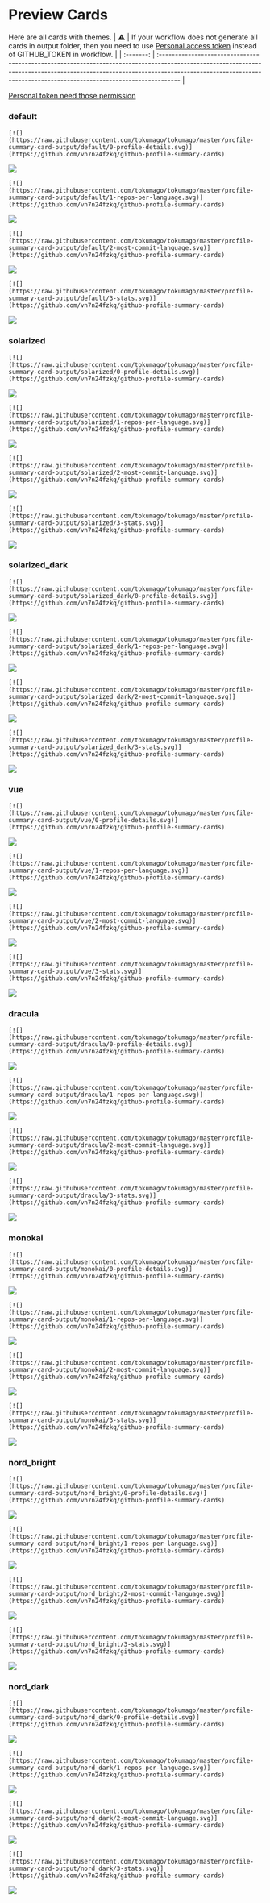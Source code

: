 
# Preview Cards

Here are all cards with themes.
| :warning: | If your workflow does not generate all cards in output folder, then you need to use [Personal access token](https://docs.github.com/en/actions/configuring-and-managing-workflows/creating-and-storing-encrypted-secrets) instead of GITHUB_TOKEN in workflow. |
| :-------: | :------------------------------------------------------------------------------------------------------------------------------------------------------------------------------------------------------------------------------------------------ |

[Personal token need those permission](https://github.com/vn7n24fzkq/github-profile-summary-cards/wiki/Personal-access-token-permissions)


### default


```
[![](https://raw.githubusercontent.com/tokumago/tokumago/master/profile-summary-card-output/default/0-profile-details.svg)](https://github.com/vn7n24fzkq/github-profile-summary-cards)
```
![](https://raw.githubusercontent.com/tokumago/tokumago/master/profile-summary-card-output/default/0-profile-details.svg)


```
[![](https://raw.githubusercontent.com/tokumago/tokumago/master/profile-summary-card-output/default/1-repos-per-language.svg)](https://github.com/vn7n24fzkq/github-profile-summary-cards)
```
![](https://raw.githubusercontent.com/tokumago/tokumago/master/profile-summary-card-output/default/1-repos-per-language.svg)


```
[![](https://raw.githubusercontent.com/tokumago/tokumago/master/profile-summary-card-output/default/2-most-commit-language.svg)](https://github.com/vn7n24fzkq/github-profile-summary-cards)
```
![](https://raw.githubusercontent.com/tokumago/tokumago/master/profile-summary-card-output/default/2-most-commit-language.svg)


```
[![](https://raw.githubusercontent.com/tokumago/tokumago/master/profile-summary-card-output/default/3-stats.svg)](https://github.com/vn7n24fzkq/github-profile-summary-cards)
```
![](https://raw.githubusercontent.com/tokumago/tokumago/master/profile-summary-card-output/default/3-stats.svg)


### solarized


```
[![](https://raw.githubusercontent.com/tokumago/tokumago/master/profile-summary-card-output/solarized/0-profile-details.svg)](https://github.com/vn7n24fzkq/github-profile-summary-cards)
```
![](https://raw.githubusercontent.com/tokumago/tokumago/master/profile-summary-card-output/solarized/0-profile-details.svg)


```
[![](https://raw.githubusercontent.com/tokumago/tokumago/master/profile-summary-card-output/solarized/1-repos-per-language.svg)](https://github.com/vn7n24fzkq/github-profile-summary-cards)
```
![](https://raw.githubusercontent.com/tokumago/tokumago/master/profile-summary-card-output/solarized/1-repos-per-language.svg)


```
[![](https://raw.githubusercontent.com/tokumago/tokumago/master/profile-summary-card-output/solarized/2-most-commit-language.svg)](https://github.com/vn7n24fzkq/github-profile-summary-cards)
```
![](https://raw.githubusercontent.com/tokumago/tokumago/master/profile-summary-card-output/solarized/2-most-commit-language.svg)


```
[![](https://raw.githubusercontent.com/tokumago/tokumago/master/profile-summary-card-output/solarized/3-stats.svg)](https://github.com/vn7n24fzkq/github-profile-summary-cards)
```
![](https://raw.githubusercontent.com/tokumago/tokumago/master/profile-summary-card-output/solarized/3-stats.svg)


### solarized_dark


```
[![](https://raw.githubusercontent.com/tokumago/tokumago/master/profile-summary-card-output/solarized_dark/0-profile-details.svg)](https://github.com/vn7n24fzkq/github-profile-summary-cards)
```
![](https://raw.githubusercontent.com/tokumago/tokumago/master/profile-summary-card-output/solarized_dark/0-profile-details.svg)


```
[![](https://raw.githubusercontent.com/tokumago/tokumago/master/profile-summary-card-output/solarized_dark/1-repos-per-language.svg)](https://github.com/vn7n24fzkq/github-profile-summary-cards)
```
![](https://raw.githubusercontent.com/tokumago/tokumago/master/profile-summary-card-output/solarized_dark/1-repos-per-language.svg)


```
[![](https://raw.githubusercontent.com/tokumago/tokumago/master/profile-summary-card-output/solarized_dark/2-most-commit-language.svg)](https://github.com/vn7n24fzkq/github-profile-summary-cards)
```
![](https://raw.githubusercontent.com/tokumago/tokumago/master/profile-summary-card-output/solarized_dark/2-most-commit-language.svg)


```
[![](https://raw.githubusercontent.com/tokumago/tokumago/master/profile-summary-card-output/solarized_dark/3-stats.svg)](https://github.com/vn7n24fzkq/github-profile-summary-cards)
```
![](https://raw.githubusercontent.com/tokumago/tokumago/master/profile-summary-card-output/solarized_dark/3-stats.svg)


### vue


```
[![](https://raw.githubusercontent.com/tokumago/tokumago/master/profile-summary-card-output/vue/0-profile-details.svg)](https://github.com/vn7n24fzkq/github-profile-summary-cards)
```
![](https://raw.githubusercontent.com/tokumago/tokumago/master/profile-summary-card-output/vue/0-profile-details.svg)


```
[![](https://raw.githubusercontent.com/tokumago/tokumago/master/profile-summary-card-output/vue/1-repos-per-language.svg)](https://github.com/vn7n24fzkq/github-profile-summary-cards)
```
![](https://raw.githubusercontent.com/tokumago/tokumago/master/profile-summary-card-output/vue/1-repos-per-language.svg)


```
[![](https://raw.githubusercontent.com/tokumago/tokumago/master/profile-summary-card-output/vue/2-most-commit-language.svg)](https://github.com/vn7n24fzkq/github-profile-summary-cards)
```
![](https://raw.githubusercontent.com/tokumago/tokumago/master/profile-summary-card-output/vue/2-most-commit-language.svg)


```
[![](https://raw.githubusercontent.com/tokumago/tokumago/master/profile-summary-card-output/vue/3-stats.svg)](https://github.com/vn7n24fzkq/github-profile-summary-cards)
```
![](https://raw.githubusercontent.com/tokumago/tokumago/master/profile-summary-card-output/vue/3-stats.svg)


### dracula


```
[![](https://raw.githubusercontent.com/tokumago/tokumago/master/profile-summary-card-output/dracula/0-profile-details.svg)](https://github.com/vn7n24fzkq/github-profile-summary-cards)
```
![](https://raw.githubusercontent.com/tokumago/tokumago/master/profile-summary-card-output/dracula/0-profile-details.svg)


```
[![](https://raw.githubusercontent.com/tokumago/tokumago/master/profile-summary-card-output/dracula/1-repos-per-language.svg)](https://github.com/vn7n24fzkq/github-profile-summary-cards)
```
![](https://raw.githubusercontent.com/tokumago/tokumago/master/profile-summary-card-output/dracula/1-repos-per-language.svg)


```
[![](https://raw.githubusercontent.com/tokumago/tokumago/master/profile-summary-card-output/dracula/2-most-commit-language.svg)](https://github.com/vn7n24fzkq/github-profile-summary-cards)
```
![](https://raw.githubusercontent.com/tokumago/tokumago/master/profile-summary-card-output/dracula/2-most-commit-language.svg)


```
[![](https://raw.githubusercontent.com/tokumago/tokumago/master/profile-summary-card-output/dracula/3-stats.svg)](https://github.com/vn7n24fzkq/github-profile-summary-cards)
```
![](https://raw.githubusercontent.com/tokumago/tokumago/master/profile-summary-card-output/dracula/3-stats.svg)


### monokai


```
[![](https://raw.githubusercontent.com/tokumago/tokumago/master/profile-summary-card-output/monokai/0-profile-details.svg)](https://github.com/vn7n24fzkq/github-profile-summary-cards)
```
![](https://raw.githubusercontent.com/tokumago/tokumago/master/profile-summary-card-output/monokai/0-profile-details.svg)


```
[![](https://raw.githubusercontent.com/tokumago/tokumago/master/profile-summary-card-output/monokai/1-repos-per-language.svg)](https://github.com/vn7n24fzkq/github-profile-summary-cards)
```
![](https://raw.githubusercontent.com/tokumago/tokumago/master/profile-summary-card-output/monokai/1-repos-per-language.svg)


```
[![](https://raw.githubusercontent.com/tokumago/tokumago/master/profile-summary-card-output/monokai/2-most-commit-language.svg)](https://github.com/vn7n24fzkq/github-profile-summary-cards)
```
![](https://raw.githubusercontent.com/tokumago/tokumago/master/profile-summary-card-output/monokai/2-most-commit-language.svg)


```
[![](https://raw.githubusercontent.com/tokumago/tokumago/master/profile-summary-card-output/monokai/3-stats.svg)](https://github.com/vn7n24fzkq/github-profile-summary-cards)
```
![](https://raw.githubusercontent.com/tokumago/tokumago/master/profile-summary-card-output/monokai/3-stats.svg)


### nord_bright


```
[![](https://raw.githubusercontent.com/tokumago/tokumago/master/profile-summary-card-output/nord_bright/0-profile-details.svg)](https://github.com/vn7n24fzkq/github-profile-summary-cards)
```
![](https://raw.githubusercontent.com/tokumago/tokumago/master/profile-summary-card-output/nord_bright/0-profile-details.svg)


```
[![](https://raw.githubusercontent.com/tokumago/tokumago/master/profile-summary-card-output/nord_bright/1-repos-per-language.svg)](https://github.com/vn7n24fzkq/github-profile-summary-cards)
```
![](https://raw.githubusercontent.com/tokumago/tokumago/master/profile-summary-card-output/nord_bright/1-repos-per-language.svg)


```
[![](https://raw.githubusercontent.com/tokumago/tokumago/master/profile-summary-card-output/nord_bright/2-most-commit-language.svg)](https://github.com/vn7n24fzkq/github-profile-summary-cards)
```
![](https://raw.githubusercontent.com/tokumago/tokumago/master/profile-summary-card-output/nord_bright/2-most-commit-language.svg)


```
[![](https://raw.githubusercontent.com/tokumago/tokumago/master/profile-summary-card-output/nord_bright/3-stats.svg)](https://github.com/vn7n24fzkq/github-profile-summary-cards)
```
![](https://raw.githubusercontent.com/tokumago/tokumago/master/profile-summary-card-output/nord_bright/3-stats.svg)


### nord_dark


```
[![](https://raw.githubusercontent.com/tokumago/tokumago/master/profile-summary-card-output/nord_dark/0-profile-details.svg)](https://github.com/vn7n24fzkq/github-profile-summary-cards)
```
![](https://raw.githubusercontent.com/tokumago/tokumago/master/profile-summary-card-output/nord_dark/0-profile-details.svg)


```
[![](https://raw.githubusercontent.com/tokumago/tokumago/master/profile-summary-card-output/nord_dark/1-repos-per-language.svg)](https://github.com/vn7n24fzkq/github-profile-summary-cards)
```
![](https://raw.githubusercontent.com/tokumago/tokumago/master/profile-summary-card-output/nord_dark/1-repos-per-language.svg)


```
[![](https://raw.githubusercontent.com/tokumago/tokumago/master/profile-summary-card-output/nord_dark/2-most-commit-language.svg)](https://github.com/vn7n24fzkq/github-profile-summary-cards)
```
![](https://raw.githubusercontent.com/tokumago/tokumago/master/profile-summary-card-output/nord_dark/2-most-commit-language.svg)


```
[![](https://raw.githubusercontent.com/tokumago/tokumago/master/profile-summary-card-output/nord_dark/3-stats.svg)](https://github.com/vn7n24fzkq/github-profile-summary-cards)
```
![](https://raw.githubusercontent.com/tokumago/tokumago/master/profile-summary-card-output/nord_dark/3-stats.svg)

